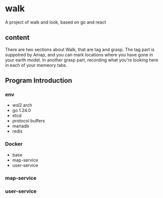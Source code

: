 # walk
A project of walk and look, based on go and react

## content
There are two sections about Walk, that are tag and grasp. The tag part is suppotred by Amap, and you can  mark locations where you have gone in your earth model. In another grasp part, recording what you're looking here in each of your memeory tabs.


## Program Introduction
### env  
- wsl2 arch
- go 1.24.0
- etcd
- protocol buffers
- mariadb
- redis



### Docker
- base
- map-service
- user-service

### map-service



### user-service


